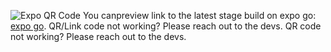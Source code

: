 ![Expo QR Code](http://api.qrserver.com/v1/create-qr-code/?color=000000&bgcolor=FFFFFF&data=exp://u.expo.dev/6e6a6094-0af8-456e-8012-9f7de36585de/group/d5b206c1-8b26-44d2-b2db-8bbf6741e9ef&size=200x200&qzone=1&margin=0&ecc=L)
You canpreview link to the latest stage build on expo go: [expo go](exp://u.expo.dev/6e6a6094-0af8-456e-8012-9f7de36585de/group/643fdf83-4045-46ed-a603-a978208b97f3).
QR/Link code not working? Please reach out to the devs.
QR code not working? Please reach out to the devs.
